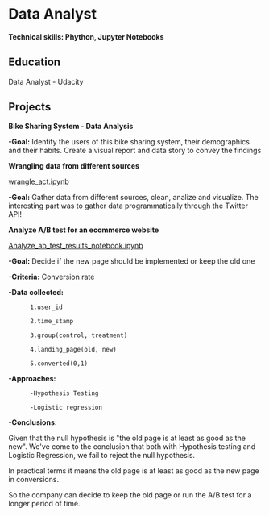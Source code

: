 # Data Analyst 

#### Technical skills: Phython, Jupyter Notebooks

## Education
Data Analyst - Udacity

## Projects

**Bike Sharing System - Data Analysis**

**-Goal:** Identify the users of this bike sharing system, their demographics and their habits. Create a visual report and data story to convey the findings





**Wrangling data from different sources**

[wrangle_act.ipynb](https://github.com/fbraz/DataScienceProj3_WranglingData.git)

**-Goal:** Gather data from different sources, clean, analize and visualize. The interesting part was to gather data programmatically through the Twitter API!





**Analyze A/B test for an ecommerce website**

[Analyze_ab_test_results_notebook.ipynb](https://github.com/fbraz/Data-Science-projects/blob/2d12ce84940e9d937db29a0cbed21728d0d439a9/Analyze_ab_test_results_notebook.ipynb)

**-Goal:** Decide if the new page should be implemented or keep the old one

**-Criteria:** Conversion rate 

**-Data collected:** 

          1.user_id
          
          2.time_stamp
          
          3.group(control, treatment)
          
          4.landing_page(old, new)
          
          5.converted(0,1)
          

**-Approaches:**

          -Hypothesis Testing
  
          -Logistic regression
  
**-Conclusions:**

Given that the null hypothesis is "the old page is at least as good as the new". We've come to the conclusion that both with Hypothesis testing and Logistic Regression, we fail to reject the null hypothesis. 

In practical terms it means the old page is at least as good as the new page in conversions. 

So the company can decide to keep the old page or run the A/B test for a longer period of time. 

